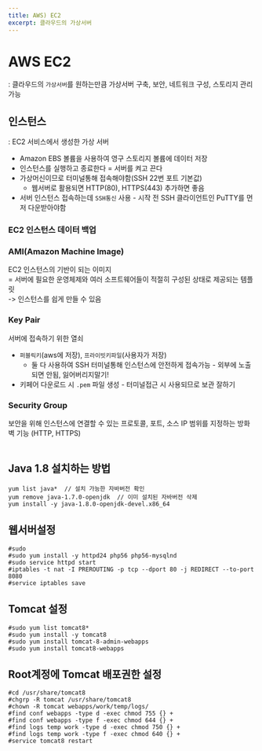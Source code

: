 ```yaml
---
title: AWS) EC2
excerpt: 클라우드의 가상서버
---
```


# AWS EC2
: 클라우드의 `가상서버`를 원하는만큼 가상서버 구축, 보안, 네트워크 구성, 스토리지 관리 가능

## 인스턴스   
: EC2 서비스에서 생성한 가상 서버   
- Amazon EBS 볼륨을 사용하여 영구 스토리지 볼륨에 데이터 저장
- 인스턴스를 실행하고 종료한다 = 서버를 켜고 끈다
- 가상머신이므로 터미널통해 접속해야함(SSH 22번 포트 기본값) 
  - 웹서버로 활용되면 HTTP(80), HTTPS(443) 추가하면 좋음
- 서버 인스턴스 접속하는데 `SSH통신` 사용 - 시작 전 SSH 클라이언트인 PuTTY를 먼저 다운받아야함

### EC2 인스턴스 데이터 백업 

### AMI(Amazon Machine Image)
EC2 인스턴스의 기반이 되는 이미지   
= 서버에 필요한 운영체제와 여러 소프트웨어들이 적절히 구성된 상태로 제공되는 템플릿  
-> 인스턴스를 쉽게 만들 수 있음

### Key Pair 
서버에 접속하기 위한 열쇠
- `퍼블릭키`(aws에 저장), `프라이빗키파일`(사용자가 저장)   
  - 둘 다 사용하여 SSH 터미널통해 인스턴스에 안전하게 접속가능 - 외부에 노출되면 안됨, 잃어버리지말기!  
- 키페어 다운로드 시 `.pem` 파일 생성 - 터미널접근 시 사용되므로 보관 잘하기

### Security Group 
보안을 위해 인스턴스에 연결할 수 있는 프로토콜, 포트, 소스 IP 범위를 지정하는 방화벽 기능 (HTTP, HTTPS) <br/><br/>


## Java 1.8 설치하는 방법
```
yum list java*  // 설치 가능한 자바버전 확인
yum remove java-1.7.0-openjdk  // 이미 설치된 자바버전 삭제
yum install -y java-1.8.0-openjdk-devel.x86_64
```

## 웹서버설정
```
#sudo   
#sudo yum install -y httpd24 php56 php56-mysqlnd  
#sudo service httpd start  
#iptables -t nat -I PREROUTING -p tcp --dport 80 -j REDIRECT --to-port 8080  
#service iptables save  
```

## Tomcat 설정
```
#sudo yum list tomcat8*  
#sudo yum install -y tomcat8  
#sudo yum install tomcat-8-admin-webapps  
#sudo yum install tomcat8-webapps  
```

## Root계정에 Tomcat 배포권한 설정
```
#cd /usr/share/tomcat8  
#chgrp -R tomcat /usr/share/tomcat8  
#chown -R tomcat webapps/work/temp/logs/  
#find conf webapps -type d -exec chmod 755 {} +  
#find conf webapps -type f -exec chmod 644 {} +  
#find logs temp work -type d -exec chmod 750 {} +  
#find logs temp work -type f -exec chmod 640 {} +  
#service tomcat8 restart
``` 
<br/>
